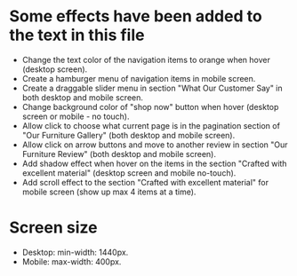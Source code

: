# Some effects have been added to the text in this file

- Change the text color of the navigation items to orange when hover (desktop screen).
- Create a hamburger menu of navigation items in mobile screen.
- Create a draggable slider menu in section "What Our Customer Say" in both desktop and mobile screen.
- Change background color of "shop now" button when hover (desktop screen or mobile - no touch).
- Allow click to choose what current page is in the pagination section of "Our Furniture Gallery" (both desktop and mobile screen).
- Allow click on arrow buttons and move to another review in section "Our Furniture Review" (both desktop and mobile screen).
- Add shadow effect when hover on the items in the section "Crafted with excellent material" (desktop screen and mobile no-touch).
- Add scroll effect to the section "Crafted with excellent material" for mobile screen (show up max 4 items at a time).

# Screen size

- Desktop: min-width: 1440px.
- Mobile: max-width: 400px.
